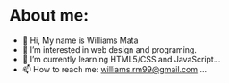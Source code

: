 # About me:

- 👋 Hi, My name is Williams Mata
- 👀 I’m interested in web design and programing.
- 🌱 I’m currently learning HTML5/CSS and JavaScript...
- 📫 How to reach me: williams.rm99@gmail.com ...
